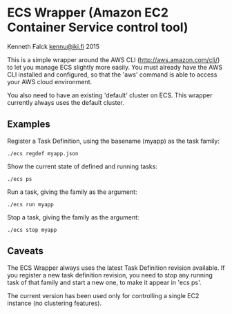 # ECS Wrapper (Amazon EC2 Container Service control tool)
Kenneth Falck <kennu@iki.fi> 2015

This is a simple wrapper around the AWS CLI (http://aws.amazon.com/cli/) to
let you manage ECS slightly more easily. You must already have the AWS CLI
installed and configured, so that the 'aws' command is able to access your
AWS cloud environment.

You also need to have an existing 'default' cluster on ECS. This wrapper
currently always uses the default cluster.

## Examples

Register a Task Definition, using the basename (myapp) as the task family:

    ./ecs regdef myapp.json

Show the current state of defined and running tasks:

    ./ecs ps

Run a task, giving the family as the argument:

    ./ecs run myapp

Stop a task, giving the family as the argument:

    ./ecs stop myapp

## Caveats

The ECS Wrapper always uses the latest Task Definition revision available.
If you register a new task definition revision, you need to stop any running
task of that family and start a new one, to make it appear in 'ecs ps'.

The current version has been used only for controlling a single EC2 instance
(no clustering features).

